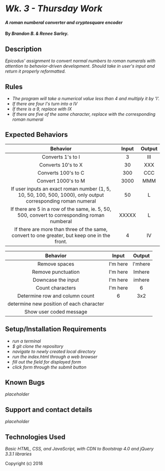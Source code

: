 # _Wk. 3 - Thursday Work_

#### _A roman numberal converter and cryptosquare encoder_

#### By _**Brandon B. & Renee Sarley.**_

## Description

_Epicodus' assignment to convert normal numbers to roman numerals with attention to behavior-driven development. Should take in user's input and return it properly reformatted._

## Rules
* _The program will take a numerical value less than 4 and multiply it by 'I'._
* _If there are four I's turn into a IV_
* _If there is a 9, replace with IX_
* _If there are five of the same character, replace with the corresponding roman numeral_

## Expected Behaviors

|Behavior  |     Input     | Output|
|:----------:|:-------------:|:------:|
| Converts 1's to I | 3 | III |
| Converts 10's to X | 30  | XXX |
| Converts 100's to C  | 300 | CCC |
| Convert 1000's to M | 3000 | MMM |
| If user inputs an exact roman number (1, 5, 10, 50, 100, 500, 1000), only output corresponding roman numeral | 50 | L |
| If there are 5 in a row of the same, ie. 5, 50, 500, convert to corresponding roman numberal | XXXXX | L |
| If there are more than three of the same, convert to one greater, but keep one in the front. | 4 | IV |

|Behavior  |     Input     | Output|
|:----------:|:-------------:|:------:|
| Remove spaces | I'm here | I'mhere |
| Remove punctuation | I'm here  | Imhere|
| Downcase the input | I'm here| imhere |
| Count characters | I'm here| 6 |
| Determine row and column count | 6 | 3x2 |
| determine new position of each character| |  |
| Show user coded message| |  |



## Setup/Installation Requirements

* _run a terminal_
* _$ git clone the repository_
* _navigate to newly created local directory_
* _run the index.html through a web browser_
* _fill out the field for displayed form_
* _click form through the submit button_

## Known Bugs

_placeholder_

## Support and contact details

_placeholder_

## Technologies Used

_Basic HTML, CSS, and JavaScript, with CDN to Bootstrap 4.0 and jQuery 3.3.1 libraries_

Copyright (c) 2018
